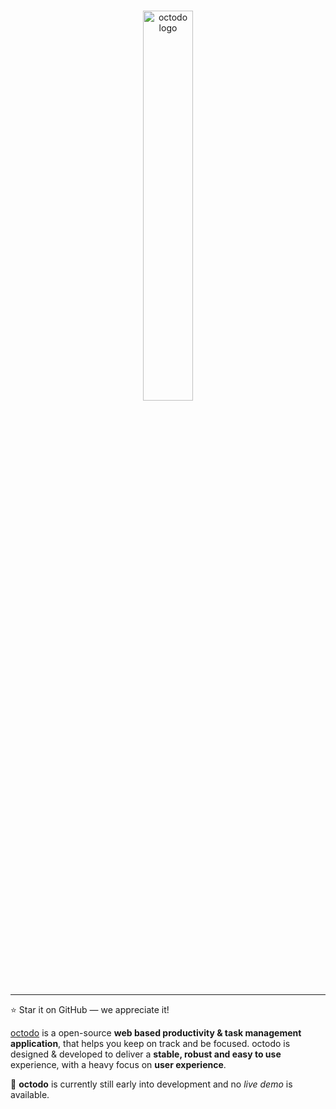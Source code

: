 <br/>
<p align="center">
	 <img width="40%" src="https://i.imgur.com/Bw8n0IF.png" alt="octodo logo">
</p>

---

:star: Star it on GitHub — we appreciate it!

[octodo](https://github.com/rzrusu/octodo) is a open-source **web based productivity & task management application**, that helps you keep on track and be focused. octodo is designed & developed to deliver a **stable, robust and easy to use** experience, with a heavy focus on **user experience**. 

:raising_hand: **octodo** is currently still early into development and no *live demo* is available.
